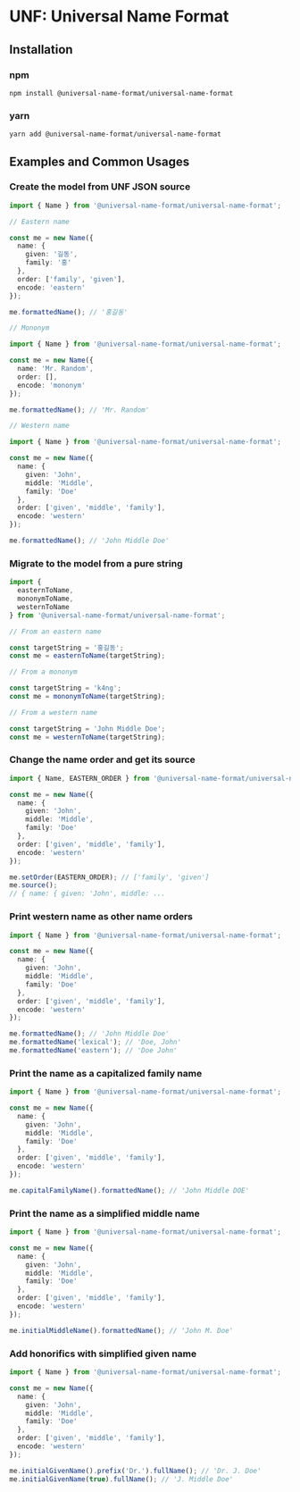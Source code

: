 # UNF: Universal Name Format

## Installation

### npm
```
npm install @universal-name-format/universal-name-format
```

### yarn
```
yarn add @universal-name-format/universal-name-format
```

## Examples and Common Usages

### Create the model from UNF JSON source

```typescript
import { Name } from '@universal-name-format/universal-name-format';

// Eastern name

const me = new Name({
  name: {
    given: '길동',
    family: '홍'
  },
  order: ['family', 'given'],
  encode: 'eastern'
});

me.formattedName(); // '홍길동'

// Mononym

import { Name } from '@universal-name-format/universal-name-format';

const me = new Name({
  name: 'Mr. Random',
  order: [],
  encode: 'mononym'
});

me.formattedName(); // 'Mr. Random'

// Western name

import { Name } from '@universal-name-format/universal-name-format';

const me = new Name({
  name: {
    given: 'John',
    middle: 'Middle',
    family: 'Doe'
  },
  order: ['given', 'middle', 'family'],
  encode: 'western'
});

me.formattedName(); // 'John Middle Doe'
```

### Migrate to the model from a pure string

```typescript
import {
  easternToName,
  mononymToName,
  westernToName
} from '@universal-name-format/universal-name-format';

// From an eastern name

const targetString = '홍길동';
const me = easternToName(targetString);

// From a mononym

const targetString = 'k4ng';
const me = mononymToName(targetString);

// From a western name

const targetString = 'John Middle Doe';
const me = westernToName(targetString);
```

### Change the name order and get its source

```typescript
import { Name, EASTERN_ORDER } from '@universal-name-format/universal-name-format';

const me = new Name({
  name: {
    given: 'John',
    middle: 'Middle',
    family: 'Doe'
  },
  order: ['given', 'middle', 'family'],
  encode: 'western'
});

me.setOrder(EASTERN_ORDER); // ['family', 'given']
me.source();
// { name: { given: 'John', middle: ...
```

### Print western name as other name orders

```typescript
import { Name } from '@universal-name-format/universal-name-format';

const me = new Name({
  name: {
    given: 'John',
    middle: 'Middle',
    family: 'Doe'
  },
  order: ['given', 'middle', 'family'],
  encode: 'western'
});

me.formattedName(); // 'John Middle Doe'
me.formattedName('lexical'); // 'Doe, John'
me.formattedName('eastern'); // 'Doe John'
```

### Print the name as a capitalized family name

```typescript
import { Name } from '@universal-name-format/universal-name-format';

const me = new Name({
  name: {
    given: 'John',
    middle: 'Middle',
    family: 'Doe'
  },
  order: ['given', 'middle', 'family'],
  encode: 'western'
});

me.capitalFamilyName().formattedName(); // 'John Middle DOE'
```

### Print the name as a simplified middle name

```typescript
import { Name } from '@universal-name-format/universal-name-format';

const me = new Name({
  name: {
    given: 'John',
    middle: 'Middle',
    family: 'Doe'
  },
  order: ['given', 'middle', 'family'],
  encode: 'western'
});

me.initialMiddleName().formattedName(); // 'John M. Doe'
```

### Add honorifics with simplified given name

```typescript
import { Name } from '@universal-name-format/universal-name-format';

const me = new Name({
  name: {
    given: 'John',
    middle: 'Middle',
    family: 'Doe'
  },
  order: ['given', 'middle', 'family'],
  encode: 'western'
});

me.initialGivenName().prefix('Dr.').fullName(); // 'Dr. J. Doe'
me.initialGivenName(true).fullName(); // 'J. Middle Doe'
```
